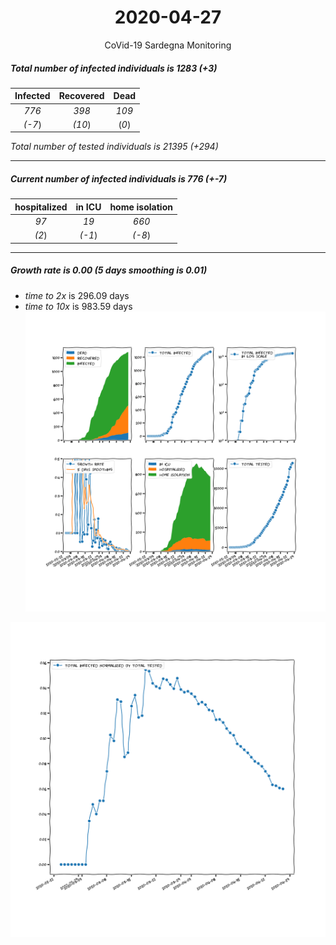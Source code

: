 <div align='center'>

# 2020-04-27
CoVid-19 Sardegna Monitoring
</div>

##### Total number of infected individuals is 1283 (+3)
Infected | Recovered | Dead
:---: | :---: | :---:
*776* | *398* | *109*
*(-7*) | *(10*) | (*0*)

*Total number of tested individuals is 21395 (+294)*
***
##### Current number of infected individuals is 776 (+-7)
hospitalized | in ICU | home isolation
:---: | :---: | :---:
*97* |*19* |*660*
*(2*) |*(-1*) |*(-8*)
***
##### Growth rate is 0.00 (5 days smoothing is 0.01)
- *time to 2x* is 296.09 days
- *time to 10x* is 983.59 days
![stats][stats]

![infected_normalized][infected_normalized]

[stats]: stats_Sardegna.png
[infected_normalized]: infected_normalized_Sardegna.png
